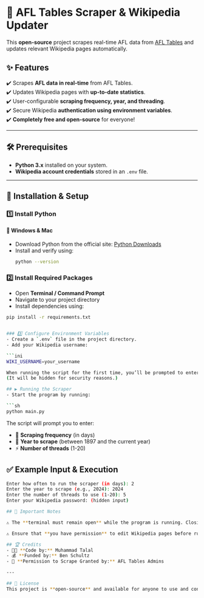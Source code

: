 # 🏉 AFL Tables Scraper & Wikipedia Updater  

This **open-source** project scrapes real-time AFL data from [AFL Tables](https://afltables.com/) and updates relevant Wikipedia pages automatically.  

## ✨ Features  
✔️ Scrapes **AFL data in real-time** from AFL Tables.  
✔️ Updates Wikipedia pages with **up-to-date statistics**.  
✔️ User-configurable **scraping frequency, year, and threading**.  
✔️ Secure Wikipedia **authentication using environment variables**.  
✔️ **Completely free and open-source** for everyone!  

---

## 🛠️ Prerequisites  
- **Python 3.x** installed on your system.  
- **Wikipedia account credentials** stored in an `.env` file.  

---

## 🚀 Installation & Setup  

### **1️⃣ Install Python**  
#### 🔹 Windows & Mac  
- Download Python from the official site: [Python Downloads](https://www.python.org/downloads/)  
- Install and verify using:  
  ```sh
  python --version


### 2️⃣ Install Required Packages  
- Open **Terminal / Command Prompt**  
- Navigate to your project directory  
- Install dependencies using:  

```sh
pip install -r requirements.txt


### 3️⃣ Configure Environment Variables  
- Create a `.env` file in the project directory.  
- Add your Wikipedia username:  

```ini
WIKI_USERNAME=your_username

When running the script for the first time, you’ll be prompted to enter your Wikipedia password.
(It will be hidden for security reasons.)

## ▶️ Running the Scraper  
- Start the program by running:  

```sh
python main.py
```
The script will prompt you to enter:  
- 📅 **Scraping frequency** (in days)  
- 📆 **Year to scrape** (between 1897 and the current year)  
- ⚡ **Number of threads** (1-20)  


## ✅ Example Input & Execution  

```sh
Enter how often to run the scraper (in days): 2  
Enter the year to scrape (e.g., 2024): 2024  
Enter the number of threads to use (1-20): 5  
Enter your Wikipedia password: (hidden input)  

## 📌 Important Notes  

⚠️ The **terminal must remain open** while the program is running. Closing it will stop the process.  

⚠️ Ensure that **you have permission** to edit Wikipedia pages before running the script.  

## 🏆 Credits  
- 👨‍💻 **Code by:** Muhammad Talal  
- 💰 **Funded by:** Ben Schultz  
- 📜 **Permission to Scrape Granted by:** AFL Tables Admins  

---

## 📜 License  
This project is **open-source** and available for anyone to use and contribute to!  
